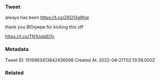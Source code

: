 ### Tweet
always has been https://t.co/Z6O13gWjqi

thank you @0xjwpe for kicking this off 

https://t.co/TN1UobtD7c

### Metadata
Tweet ID: 1516963413842436098
Created At: 2022-04-21T02:13:56.000Z

### Related

